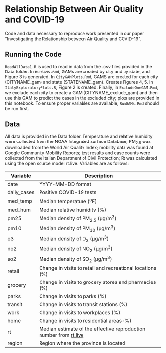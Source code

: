 # Relationship Between Air Quality and COVID-19
Code and data necessary to reproduce work presented in our paper "Investigating the Relationship between Air Quality and COVID-19". 

## Running the Code
`ReadAllData1.R` is used to read in data from the .csv files provided in the Data folder. In `RunGAMs.Rmd`, GAMs are created by city and by state, and Figure 3 is generated. In `CityGAMPlots.Rmd`, GAMS are created for each city (CITYNAME_gam) and state (STATENAME_gam). Creates Figures 4, 5. In `ItalyExploratoryPlots.R`, Figure 2 is created. Finally, in `ExcludeOneGAM.Rmd`, we exclude each city to create a GAM (CITYNAME_exclude_gam) and then use this GAM to predict the cases in the excluded city; plots are provided in this notebook. To ensure proper variables are available, `RunGAMs.Rmd` should be run first.
## Data
All data is provided in the Data folder. Temperature and relative humidity were collected from the NOAA Integrated surface Database; PM<sub>2.5</sub> was downloaded from the World Air Quality Index; mobility data was found at Google Community Mobility Reports; test results and case counts were collected from the Italian Department of Civil Protection; Rt was calculated using the open source model rt.live. Variables are as follows:

| Variable    | Description                                                                                                 |
|-------------|-------------------------------------------------------------------------------------------------------------|
| date        | YYYY-MM-DD format                                                                                           |
| daily_cases | Positive COVID-19 tests                                                                                     |
| med_temp    | Median temperature (<sup>o</sup>F)                                                                          |
| med_hum     | Median relative humidity (%)                                                                                |
| pm25        | Median density of PM<sub>2.5</sub> (µg/m<sup>3</sup>)                                                       |
| pm10        | Median density of PM<sub>10</sub> (µg/m<sup>3</sup>)                                                        |
| o3          | Median density of O<sub>3</sub> (µg/m<sup>3</sup>)                                                          |
| no2         | Median density of NO<sub>2</sub> (µg/m<sup>3</sup>)                                                         |
| so2         | Median density of SO<sub>2</sub> (µg/m<sup>3</sup>)                                                         |
| retail      | Change in visits to retail and recreational locations (%)                                                   |
| grocery     | Change in visits to grocery stores and pharmacies (%)                                                       |
| parks       | Change in visits to parks (%)                                                                               |
| transit     | Change in visits to transit stations (%)                                                                    |
| work        | Change in visits to workplaces (%)                                                                          |
| home        | Change in visits to residential areas (%)                                                                   |
| rt          | Median estimate of the effective reproduction number from <a href="http://rt.live"> rt.live </a>            |
| region      | Region where the province is located                                                                        |
